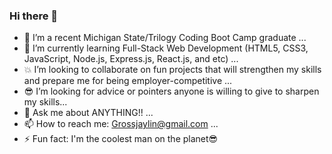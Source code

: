 ### Hi there 👋

- 💪 I’m a recent Michigan State/Trilogy Coding Boot Camp graduate ...
- 💪 I’m currently learning Full-Stack Web Development (HTML5, CSS3, JavaScript, Node.js, Express.js, React.js, and etc)  ...
- 💥 I’m looking to collaborate on fun projects that will strengthen my skills and prepare me for being employer-competitive ...
- 😎 I’m looking for advice or pointers anyone is willing to give to sharpen my skills...
- 💬 Ask me about ANYTHING!! ...
- 📫 How to reach me: Grossjaylin@gmail.com ...
- ⚡ Fun fact: I'm the coolest man on the planet😎
